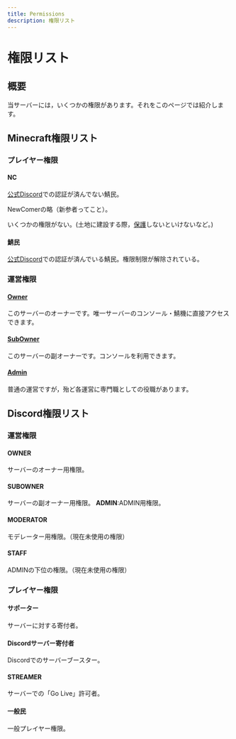 ```yaml
---
title: Permissions
description: 権限リスト
---
```


# 権限リスト
## 概要
当サーバーには，いくつかの権限があります。それをこのページでは紹介します。
## Minecraft権限リスト
### プレイヤー権限
####  **NC**
[公式Discord](https://discord.gg/dSZkk4D)での認証が済んでない鯖民。

NewComerの略（新参者ってこと）。

いくつかの権限がない。(土地に建設する際，[保護](https://wiki.freeserver.pro/plugins/worldguard)しないといけないなど。)

#### **鯖民**
[公式Discord](https://discord.gg/dSZkk4D)での認証が済んでいる鯖民。権限制限が解除されている。

### 運営権限
#### [**Owner**](admins#Owner)
このサーバーのオーナーです。唯一サーバーのコンソール・鯖機に直接アクセスできます。

#### [**SubOwner**](admins#SubOwner)
このサーバーの副オーナーです。コンソールを利用できます。

#### [**Admin**](admins/Admin)
普通の運営ですが，殆ど各運営に専門職としての役職があります。
## Discord権限リスト
### 運営権限
#### **OWNER**
サーバーのオーナー用権限。
#### **SUBOWNER**
サーバーの副オーナー用権限。
**ADMIN**:ADMIN用権限。
#### MODERATOR
モデレーター用権限。（現在未使用の権限）
#### STAFF
ADMINの下位の権限。（現在未使用の権限）
### プレイヤー権限
#### **サポーター**
サーバーに対する寄付者。

#### **Discordサーバー寄付者**
Discordでのサーバーブースター。

#### **STREAMER**
サーバーでの「Go Live」許可者。

#### **一般民**
一般プレイヤー権限。